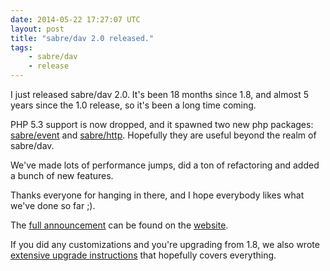```yaml
---
date: 2014-05-22 17:27:07 UTC
layout: post
title: "sabre/dav 2.0 released."
tags:
    - sabre/dav
    - release
---
```


I just released sabre/dav 2.0. It's been 18 months since 1.8, and almost 5
years since the 1.0 release, so it's been a long time coming.

PHP 5.3 support is now dropped, and it spawned two new php packages:
[sabre/event][1] and [sabre/http][2]. Hopefully they are useful beyond the
realm of sabre/dav.

We've made lots of performance jumps, did a ton of refactoring and added a
bunch of new features.

Thanks everyone for hanging in there, and I hope everybody likes what we've
done so far ;).

The [full announcement][3] can be found on the [website][3].

If you did any customizations and you're upgrading from 1.8, we also wrote
[extensive upgrade instructions][4] that hopefully covers everything.

[1]: https://github.com/fruux/sabre-event
[2]: https://github.com/fruux/sabre-http
[3]: http://sabre.io/blog/2014/sabredav-2-release/
[4]: http://sabre.io/dav/upgrade/1.8-to-2.0/
